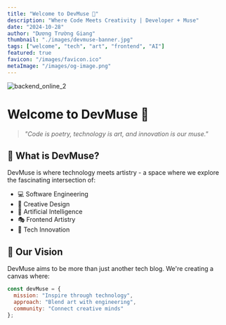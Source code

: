 ```yaml
---
title: "Welcome to DevMuse 🎨"
description: "Where Code Meets Creativity | Developer + Muse"
date: "2024-10-28"
author: "Dương Trường Giang"
thumbnail: "./images/devmuse-banner.jpg"
tags: ["welcome", "tech", "art", "frontend", "AI"]
featured: true
favicon: "/images/favicon.ico"
metaImage: "/images/og-image.png"
---
```


<link rel="icon" type="image/x-icon" href="/favicon.ico">


![backend_online_2](https://github.com/user-attachments/assets/08ea3c38-1819-4d1c-805a-4580f83c8725)

# Welcome to DevMuse 🎨

> *"Code is poetry, technology is art, and innovation is our muse."*

## 🌟 What is DevMuse?

DevMuse is where technology meets artistry - a space where we explore the fascinating intersection of:

- 💻 Software Engineering
- 🎨 Creative Design
- 🤖 Artificial Intelligence
- 🎭 Frontend Artistry
- 🚀 Tech Innovation

## 🎯 Our Vision

DevMuse aims to be more than just another tech blog. We're creating a canvas where:

```javascript
const devMuse = {
  mission: "Inspire through technology",
  approach: "Blend art with engineering",
  community: "Connect creative minds"
};

